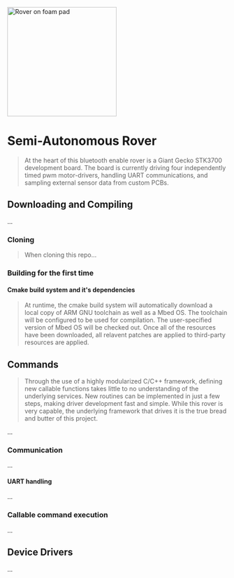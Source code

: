 <img src="https://i1380.photobucket.com/albums/ah174/nibbleoverbyte/6db4ab84-d0be-4a54-b1a0-f3dc903e4d98_zpspbunmdpz.jpeg" width="250" title="Rover on foam pad"></img>
# Semi-Autonomous Rover
> At the heart of this bluetooth enable rover is a Giant Gecko STK3700 development board. The board is currently driving four independently timed pwm motor-drivers, handling UART communications, and sampling external sensor data from custom PCBs. 

## Downloading and Compiling
...

### Cloning
> When cloning this repo...

### Building for the first time
#### Cmake build system and it's dependencies
> At runtime, the cmake build system will automatically download a local copy of ARM GNU toolchain as well as a Mbed OS. The toolchain will be configured to be used for compilation. The user-specified version of Mbed OS will be checked out. Once all of the resources have been downloaded, all relavent patches are applied to third-party resources are applied.


## Commands
> Through the use of a highly modularized C/C++ framework, defining new callable functions takes little to no understanding of the underlying services. New routines can be implemented in just a few steps, making driver development fast and simple. While this rover is very capable, the underlying framework that drives it is the true bread and butter of this project.

...

### Communication
...

#### UART handling
...

### Callable command execution
...

## Device Drivers
...

